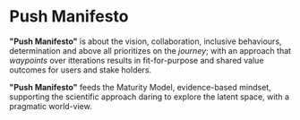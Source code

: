 # Push Manifesto

**"Push Manifesto"** is about the vision, collaboration, inclusive behaviours, determination and above all prioritizes on the _journey_; with an approach that _waypoints_ over itterations results in fit-for-purpose and shared value outcomes for users and stake holders.

**"Push Manifesto"** feeds the Maturity Model, evidence-based mindset, supporting the scientific approach daring to explore the latent space, with a pragmatic world-view.
